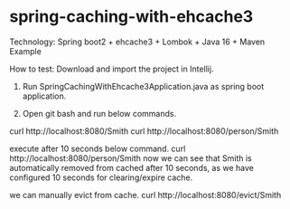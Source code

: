 # spring-caching-with-ehcache3
Technology: Spring boot2 + ehcache3 + Lombok + Java 16 + Maven Example


How to test:
Download and import the project in Intellij.

1) Run SpringCachingWithEhcache3Application.java as spring boot application.

2) Open git bash and run below commands.

curl http://localhost:8080/Smith
curl http://localhost:8080/person/Smith

execute after 10 seconds below command.
curl http://localhost:8080/person/Smith
now we can see that Smith is automatically removed from cached after 10 seconds, as we have configured 10 seconds for clearing/expire cache.


we can manually evict from cache.
curl http://localhost:8080/evict/Smith
